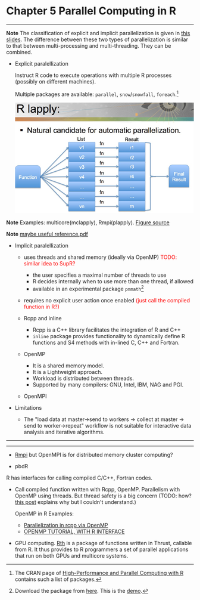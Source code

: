 # Chapter 5 Parallel Computing in R

---

**Note** The classification of explicit and implicit parallelization is given in [this slides](http://www.labs.hpe.com/research/systems-research/R-workshop/luke-talk1.pdf). The difference between these two types of parallelization is similar to that between multi-processing and multi-threading. They can be combined.

- Explicit paralellization

  Instruct R code to execute operations with multiple R processes (possibly on different machines).
  
  Multiple packages are available: `parallel`, `snow`/`snowfall`, `foreach`.[^R_hpc_packages]  
  
  ![](./figures/R_lapply.jpg) 
  
 **Note** Examples: multicore(mclapply), Rmpi(plapply). [Figure source](http://www.nimbios.org/tutorials/talks/Pragnesh-talk.pdf) 
 
 **Note** [maybe useful reference.pdf](http://www.labs.hpe.com/research/systems-research/R-workshop/luke-talk1.pdf) 

- Implicit paralellization
  
  * uses threads and shared memory (ideally via OpenMP) <font color='red'>TODO: similar idea to SupR?</font>
  
    + the user specifies a maximal number of threads to use
    + R decides internally when to use more than one thread, if allowed
    + available in an experimental package `pnmath`[^pnmath_archive]

  * requires no explicit user action once enabled <font color='red'>(just call the compiled function in R?)</font>

  * Rcpp and inline

    + Rcpp is a C++ library facilitates the integration of R and C++
    + `inline` package provides functionality to dynamically define R functions and S4 methods with in-lined C, C++ and Fortran.

  * OpenMP
    + It is a shared memory model.
    + It is a Lightweight approach. 
    + Workload is distributed between threads. 
    + Supported by many compilers: GNU, Intel, IBM, NAG and PGI. 

  * OpenMPI


- Limitations

  * The "load data at master->send to workers -> collect at master -> send to worker->repeat" workflow is not suitable for interactive data analysis and iterative algorithms.

---

[^R_hpc_packages]: The CRAN page of [High-Performance and Parallel Computing with R](https://cran.r-project.org/web/views/HighPerformanceComputing.html) contains such a list of packages.
[^pnmath_archive]: Download the package from [here](http://homepage.stat.uiowa.edu/~luke/R/experimental/). This is the [demo](https://www.olcf.ornl.gov/wp-content/uploads/2011/07/Lecture3.pdf).

---

- [Rmpi](https://bioinfomagician.wordpress.com/2013/11/25/mpi-tutorial-for-r-rmpi/) but OpenMPI is for distributed memory cluster computing?

- pbdR

R has interfaces for calling compiled C/C++, Fortran codes. 

- Call compiled function written with Rcpp, OpenMP. Parallelism with OpenMP using threads. But thread safety is a big concern (TODO: how? [this post](https://wrathematics.github.io/RparallelGuide/#r-and-thread-safety) explains why but I couldn't understand.)

  OpenMP in R Examples:

    - [Parallelization in rcpp via OpenMP](https://wbnicholson.wordpress.com/2014/07/10/parallelization-in-rcpp-via-openmp/)
    - [OPENMP TUTORIAL, WITH R INTERFACE](https://matloff.wordpress.com/2015/01/16/openmp-tutorial-with-r-interface/)

- GPU computing. [Rth](https://github.com/Rth-org/Rth) is a package of functions written in Thrust, callable from R. It thus provides to R programmers a set of parallel applications that run on both GPUs and multicore systems.